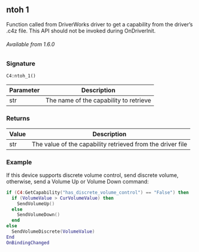 ## ntoh  1

Function called from DriverWorks driver to get a capability from the driver’s .c4z file. This API should not be invoked during OnDriverInit.


###### Available from 1.6.0

### Signature

`C4:ntoh_1()`


| Parameter | Description |
| --- | --- |
| str | The name of the capability to retrieve |



### Returns

| Value | Description |
| --- | --- |
| str | The value of the capability retrieved from the driver file |


### Example

If this device supports discrete volume control, send discrete volume, otherwise, send a Volume Up or Volume Down command:

```lua
if (C4:GetCapability("has_discrete_volume_control") == "False") then
  if (VolumeValue > CurVolumeValue) then
    SendVolumeUp()
  else
    SendVolumeDown()
  end
else
  SendVolumeDiscrete(VolumeValue)
End
OnBindingChanged
```
